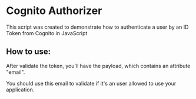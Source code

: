 # Cognito Authorizer

This script was created to demonstrate how to authenticate a user by an ID Token from Cognito in JavaScript

## How to use:

After validate the token, you'll have the payload, which contains an attribute "email".

You should use this email to validate if it's an user allowed to use your application.
